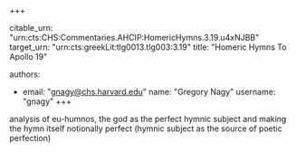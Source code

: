 +++


citable_urn: "urn:cts:CHS:Commentaries.AHCIP:HomericHymns.3.19.u4xNJBB"
target_urn: "urn:cts:greekLit:tlg0013.tlg003:3.19"
title: "Homeric Hymns To Apollo 19"

authors:
- email: "gnagy@chs.harvard.edu"
  name: "Gregory Nagy"
  username: "gnagy"
+++

<p>analysis of eu-humnos, the god as the perfect hymnic subject and making the hymn itself notionally perfect (hymnic subject as the source of poetic perfection)</p>